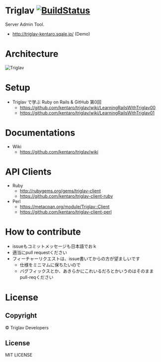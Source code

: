 # Triglav [![BuildStatus](https://secure.travis-ci.org/kentaro/triglav.png)](http://travis-ci.org/kentaro/triglav)

Server Admin Tool.

 * http://triglav-kentaro.sqale.jp/ (Demo)

# Architecture

![Triglav](https://docs.google.com/drawings/pub?id=1XQRxih2OqDrXRIPT07aMo0XHlDtxKuX95Ev0_fOqmIM&w=960&h=720)

# Setup

 * Triglav で学ぶ Ruby on Rails & GitHub 第0回
   * https://github.com/kentaro/triglav/wiki/LearningRailsWithTriglav00
   * https://github.com/kentaro/triglav/wiki/LearningRailsWithTriglav01

# Documentations

 * Wiki
   * https://github.com/kentaro/triglav/wiki

# API Clients

 * Ruby
   * http://rubygems.org/gems/triglav-client
   * https://github.com/kentaro/triglav-client-ruby
 * Perl
   * https://metacpan.org/module/Triglav::Client
   * https://github.com/kentaro/triglav-client-perl

# How to contribute

 * issueもコミットメッセージも日本語でおｋ
 * 適当にpull requestください
 * フィーチャーリクエストは、issue書いてからの方が望ましいです
   * 仕様をミニマムに保ちたいので
   * バグフィックスとか、あきらかにこれいるだろとかいうのはそのままpull-reqください

# License

## Copyright

&copy; Triglav Developers

## License

MIT LICENSE
